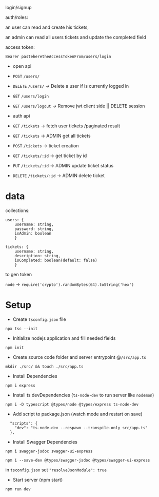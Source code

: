 

login/signup

auth/roles:

an user can read and create his tickets,

an admin can read all users tickets and update the completed field


access token:

```
Bearer pasteheretheAccessTokenFrom/users/login
```

- open api

-	`POST`		`/users/`

-	`DELETE`	`/users/`			-> Delete a user if is currently logged in

-	`GET`		`/users/login`

-	`GET`		`/users/logout`		-> Remove jwt client side || DELETE session

- auth api

-	`GET` 		`/tickets`			-> fetch user tickets /paginated result

-	`GET`		`/tickets`			-> ADMIN get all tickets

-	`POST`		`/tickets`			-> ticket creation

-	`GET`		`/tickets/:id`		-> get ticket by id

-	`PUT`		`/tickets/:id`		-> ADMIN update ticket status

-	`DELETE`	`/tickets/:id`		-> ADMIN delete ticket







# data

collections:

```
users: {
	username: string,
	password: string,
	isAdmin: boolean
	}
```

```
tickets: {
	username: string,
 	description: string,
  	isCompleted: boolean(default: false)
	}
```

to gen token

`node` -> `require('crypto').randomBytes(64).toString('hex')`






# Setup

- Create `tsconfig.json` file

```
npx tsc --init
```
- Initialize nodejs application and fill needed fields

```
npm init
```
- Create source code folder and server entrypoint @`/src/app.ts`

```
mkdir ./src/ && touch ./src/app.ts
```

- Install Dependencies

```
npm i express
```

- Install ts devDependencies (`ts-node-dev` to run server like `nodemon`)

```
npm i -D typescript @types/node @types/express ts-node-dev
```

- Add script to package.json (watch mode and restart on save)

```
  "scripts": {
	"dev": "ts-node-dev --respawn --transpile-only src/app.ts"
  },
```
- Install Swagger Dependencies

```
npm i swagger-jsdoc swagger-ui-express
```

```
npm i --save-dev @types/swagger-jsdoc @types/swagger-ui-express
```

in `tsconfig.json` set  `"resolveJsonModule": true`

- Start server (npm start)

```
npm run dev
```
